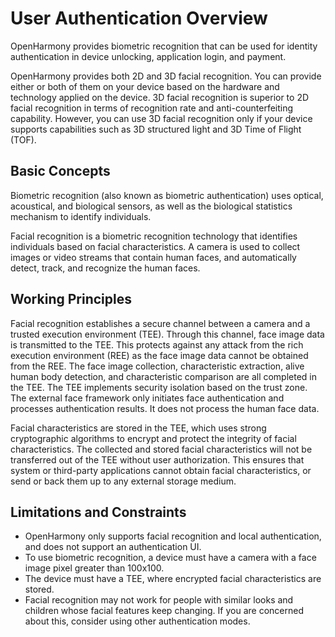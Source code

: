 # User Authentication Overview<a name="EN-US_TOPIC_0000001050991067"></a>

OpenHarmony provides biometric recognition that can be used for identity authentication in device unlocking, application login, and payment.

OpenHarmony provides both 2D and 3D facial recognition. You can provide either or both of them on your device based on the hardware and technology applied on the device. 3D facial recognition is superior to 2D facial recognition in terms of recognition rate and anti-counterfeiting capability. However, you can use 3D facial recognition only if your device supports capabilities such as 3D structured light and 3D Time of Flight \(TOF\).

## Basic Concepts<a name="section95562369310"></a>

Biometric recognition \(also known as biometric authentication\) uses optical, acoustical, and biological sensors, as well as the biological statistics mechanism to identify individuals.

Facial recognition is a biometric recognition technology that identifies individuals based on facial characteristics. A camera is used to collect images or video streams that contain human faces, and automatically detect, track, and recognize the human faces.

## Working Principles<a name="section87441753103115"></a>

Facial recognition establishes a secure channel between a camera and a trusted execution environment \(TEE\). Through this channel, face image data is transmitted to the TEE. This protects against any attack from the rich execution environment \(REE\) as the face image data cannot be obtained from the REE. The face image collection, characteristic extraction, alive human body detection, and characteristic comparison are all completed in the TEE. The TEE implements security isolation based on the trust zone. The external face framework only initiates face authentication and processes authentication results. It does not process the human face data.

Facial characteristics are stored in the TEE, which uses strong cryptographic algorithms to encrypt and protect the integrity of facial characteristics. The collected and stored facial characteristics will not be transferred out of the TEE without user authorization. This ensures that system or third-party applications cannot obtain facial characteristics, or send or back them up to any external storage medium.

## Limitations and Constraints<a name="section6226193317475"></a>

-   OpenHarmony only supports facial recognition and local authentication, and does not support an authentication UI.
-   To use biometric recognition, a device must have a camera with a face image pixel greater than 100x100.
-   The device must have a TEE, where encrypted facial characteristics are stored.
-   Facial recognition may not work for people with similar looks and children whose facial features keep changing. If you are concerned about this, consider using other authentication modes.

